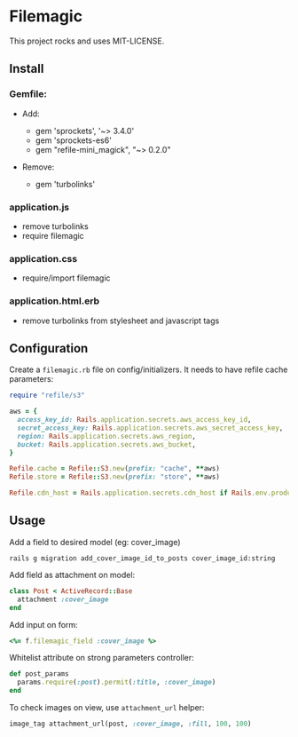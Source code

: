 # Filemagic

This project rocks and uses MIT-LICENSE.

## Install

### Gemfile:
  - Add:
    - gem 'sprockets', '~> 3.4.0'
    - gem 'sprockets-es6'
    - gem "refile-mini_magick", "~> 0.2.0"

  - Remove:
    - gem 'turbolinks'

### application.js
  - remove turbolinks
  - require filemagic

### application.css
  - require/import filemagic

### application.html.erb
  - remove turbolinks from stylesheet and javascript tags

## Configuration

Create a `filemagic.rb` file on config/initializers.
It needs to have refile cache parameters:

```ruby
require "refile/s3"

aws = {
  access_key_id: Rails.application.secrets.aws_access_key_id,
  secret_access_key: Rails.application.secrets.aws_secret_access_key,
  region: Rails.application.secrets.aws_region,
  bucket: Rails.application.secrets.aws_bucket,
}

Refile.cache = Refile::S3.new(prefix: "cache", **aws)
Refile.store = Refile::S3.new(prefix: "store", **aws)

Refile.cdn_host = Rails.application.secrets.cdn_host if Rails.env.production?
```

## Usage

Add a field to desired model (eg: cover_image)

```rails g migration add_cover_image_id_to_posts cover_image_id:string```

Add field as attachment on model:

```ruby
class Post < ActiveRecord::Base
  attachment :cover_image
end
```

Add input on form:

```ruby
<%= f.filemagic_field :cover_image %>
```

Whitelist attribute on strong parameters controller:

```ruby
def post_params
  params.require(:post).permit(:title, :cover_image)
end
```

To check images on view, use `attachment_url` helper:

```ruby
image_tag attachment_url(post, :cover_image, :fill, 100, 100)
```

